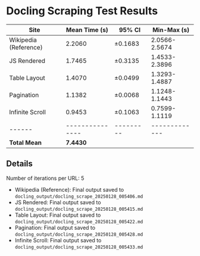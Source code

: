 # Docling Scraping Test Results

| Site | Mean Time (s) | 95% CI | Min-Max (s) |
|------|---------------|---------|-------------|
| Wikipedia (Reference) | 2.2060 | ±0.1683 | 2.0566-2.5674 |
| JS Rendered | 1.7465 | ±0.3135 | 1.4533-2.3896 |
| Table Layout | 1.4070 | ±0.0499 | 1.3293-1.4887 |
| Pagination | 1.1382 | ±0.0068 | 1.1248-1.1443 |
| Infinite Scroll | 0.9453 | ±0.1063 | 0.7599-1.1119 |
|------|---------------|---------|-------------|
| **Total Mean** | **7.4430** | | |

## Details
Number of iterations per URL: 5

* Wikipedia (Reference): Final output saved to `docling_output/docling_scrape_20250128_005406.md`
* JS Rendered: Final output saved to `docling_output/docling_scrape_20250128_005415.md`
* Table Layout: Final output saved to `docling_output/docling_scrape_20250128_005422.md`
* Pagination: Final output saved to `docling_output/docling_scrape_20250128_005428.md`
* Infinite Scroll: Final output saved to `docling_output/docling_scrape_20250128_005433.md`
